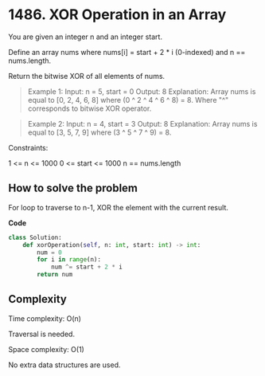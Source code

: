 # 1486. XOR Operation in an Array

You are given an integer n and an integer start.

Define an array nums where nums[i] = start + 2 * i (0-indexed) and n == nums.length.

Return the bitwise XOR of all elements of nums.

> Example 1:
Input: n = 5, start = 0
Output: 8
Explanation: Array nums is equal to [0, 2, 4, 6, 8] where (0 ^ 2 ^ 4 ^ 6 ^ 8) = 8.
Where "^" corresponds to bitwise XOR operator.


> Example 2:
Input: n = 4, start = 3
Output: 8
Explanation: Array nums is equal to [3, 5, 7, 9] where (3 ^ 5 ^ 7 ^ 9) = 8.

 
Constraints:

1 <= n <= 1000
0 <= start <= 1000
n == nums.length

## How to solve the problem

For loop to traverse to n-1, XOR the element with the current result.

**Code**

```Python
class Solution:
    def xorOperation(self, n: int, start: int) -> int:
        num = 0
        for i in range(n):
            num ^= start + 2 * i
        return num
```


## Complexity

Time complexity: O(n)

Traversal is needed.

Space complexity: O(1)

No extra data structures are used.